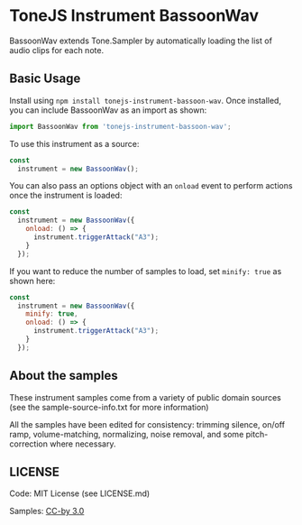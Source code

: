 # ToneJS Instrument BassoonWav

BassoonWav extends Tone.Sampler by automatically loading the list of audio clips for each note.

## Basic Usage

Install using `npm install tonejs-instrument-bassoon-wav`. Once installed, you can include BassoonWav as an import as shown:

```javascript
import BassoonWav from 'tonejs-instrument-bassoon-wav';
```

To use this instrument as a source:

```javascript
const
  instrument = new BassoonWav();
```

You can also pass an options object with an `onload` event to perform actions once the instrument is loaded:

```javascript
const
  instrument = new BassoonWav({
    onload: () => {
      instrument.triggerAttack("A3");
    }
  });
```

If you want to reduce the number of samples to load, set `minify: true` as shown here:

```javascript
const
  instrument = new BassoonWav({
    minify: true,
    onload: () => {
      instrument.triggerAttack("A3");
    }
  });
```

## About the samples

These instrument samples come from a variety of public domain sources (see the sample-source-info.txt for more information)

All the samples have been edited for consistency: trimming silence, on/off ramp, volume-matching, normalizing, noise removal, and some pitch-correction where necessary.

## LICENSE

Code: MIT License (see LICENSE.md)

Samples: [CC-by 3.0](https://creativecommons.org/licenses/by/3.0/)
